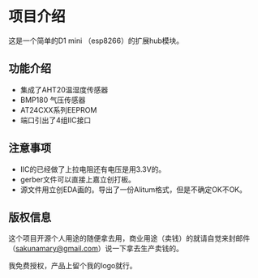 # 项目介绍
 这是一个简单的D1 mini （esp8266）的扩展hub模块。
## 功能介绍
 - 集成了AHT20温湿度传感器
 - BMP180 气压传感器
 - AT24CXX系列EEPROM
 - 端口引出了4组IIC接口
 
## 注意事项
 - IIC的已经做了上拉电阻还有电压是用3.3V的。
 - gerber文件可以直接上嘉立创打板。
 - 源文件用立创EDA画的。导出了一份Alitum格式，但是不确定OK不OK。

## 版权信息
 这个项目开源个人用途的随便拿去用，商业用途（卖钱）的就请自觉来封邮件（sakunamary@gmail.com）说一下拿去生产卖钱的。
 
 我免费授权，产品上留个我的logo就行。


